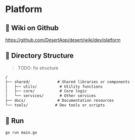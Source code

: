 # Platform

## 📖 Wiki on Github

<https://github.com/DesertApp/desert/wiki/dev/platform>

## 📁 Directory Structure

> TODO: fix structure

```txt
/  
├── shared/            # Shared libraries or components  
│   ├── utils/          # Utility functions   
│   ├── core/           # Core logic  
│   └── services/       # Other services  
├── docs/              # Documentation resources  
└── tools/            # Dev tools or scripts  
```

## 🚀 Run

```bash
go run main.go
```
